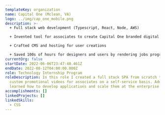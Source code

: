 ```yaml
---
templateKey: organization
name: Capital One (Mclean, VA)
logo: ../img/cap_one_mobile.png
description: >-
  + Full stack web development (Typescript, React, Node, AWS)

  + Invented tool for associates to create Capital One branded digital content.

  + Crafted CMS and hosting for user creations

  + Saved 100s of hours for designers and users by rendering jobs programmatically, in minutes.
currentOrg: false
startDate: 2022-06-06T23:47:40.461Z
endDate: 2022-08-12T04:00:00.000Z
role: Technology Internship Program
roleDescription: In this role I created a full stack SPA from scratch to create
  custom promotional videos for associates on a self-service basis. Additionally
  learned how to develop applications and scale them at the enterprise level
accomplishments: []
linkedProjects: []
linkedSkills:
  - CSS
---
```

